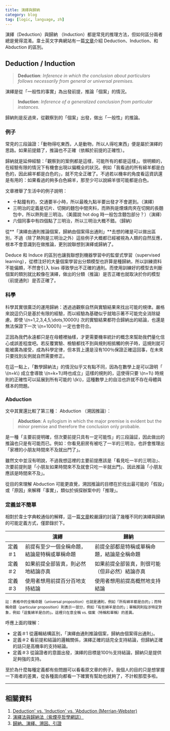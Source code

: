 ```yaml
---
title: 演繹與歸納 
category: blog
tag: [logic, language, zh]
---
```



演繹（Deduction）與歸納 （Induction）都是常見的推理方法，但如何區分兩者總是覺得混淆。韋士英文字典網站有一篇[文章](https://www.merriam-webster.com/words-at-play/deduction-vs-induction-vs-abduction)介紹 Deduction、Induction、和 Abduction 的區別。

## Deduction / Induction

> **Deduction**: *Inference in which the conclusion about particulars follows necessarily from general or universal premises.*

演繹是從「一般性的事實」為出發前提，推論「個案」的情況。

> **Induction**: *Inference of a generalized conclusion from particular instances.*

歸納則是反過來，從觀察到的「個案」出發，做出「一般性」的推論。

### 例子

常見的三段論證：「動物得吃東西，人是動物，所以人得吃東西」便是屬於演繹的思路。如果前提錯了，推論也不正確（依賴於前提的正確性）。

歸納就是延伸經驗：「觀察到的案例都是這樣，可能所有的都是這樣」。很明顯的，在經驗有限的情況下有機會出現以偏概全的狀況。例如「我看過的所有綿羊都是白色的，因此綿羊都是白色的」，就不完全正確了。不過若以機率的角度看這資訊還是有用的：如果看過的夠多白色綿羊，那至少可以說綿羊很可能都是白色。

文章裡舉了生活中的例子說明：

* 十點鐘有約，交通要半小時，所以最晚九點半要出發才不會遲到。（演繹）
* 三明治的定義是切片、切開的麵包中間夾料，而熱狗是煙燻肉夾在切開的長麵包中，所以熱狗是三明治。（美國說 hot dog 時一般包含麵包部分？）（演繹）
* 六個同事中有四個點了三明治，所以三明治大概不錯。（歸納）

從**「演繹由通則推論個案，歸納由個案得出通則」**去想的確是可以做出區別，不過（除了熱狗是三明治之外）這些例子大概都已經被視為人類的自然反應，根本不會意識到在做推論，更別說聯想到演繹或歸納了。

Deduce 和 Induce 的區別也讓我聯想到機器學習中的監督式學習（supervised learning），從標注好的大量個案學習出分類模型也許算是種歸納，所以訓練資料不能偏頗，不然會引入 bias 導致學出不正確的通則。而使用訓練好的模型去判斷個案的類別就比較像在演繹，做出的分類（推論）是否正確也就取決於你的模型（前提通則）是否正確了。

### 科學 

科學其實很廣泛的運用歸納：透過過觀察自然與實驗結果來找出可能的規律。嚴格來說這仍只是基於有限的經驗，而以經驗為基礎似乎就暗示著不可能完全消除疑慮。即使 \\(n=1,2,3,4,5,\dots,10000\\) 次的實驗結果都符合歸納出的結論，也還是無法保證下一次 \\(n=10001\\) 一定也會符合。

正因為我們永遠都只是在母體裡抽樣，才更需要機率統計的概念來幫助我們量化信心或誤差程度吧。若反覆實驗、檢驗都找不到與規則相抵觸的例子時，這規則就可能被廣為接受，成為科學定律，但本質上還是沒有100％保證正確這回事，在未來只要找到反例就自然需要修正。

在這一點上，「數學歸納法」的情況似乎又有點不同，因為在數學上是可以證明「 \\(n=k\\) 成立會導致 \\(n=k+1\\)時也成立」這樣的規則的，這使得只要 \\(n=1\\) 時規則的正確性可以延展到所有可能的 \\(k\\)，這種數學上的自洽也許就不存在母體與樣本的問題。


### Abduction

文中其實還比較了第三種： Abduction （溯因推論）：

> **Abduction**: A syllogism in which the major premise is evident but the minor premise and therefore the conclusion only probable.

是一種「主要前提明確，但次要前提只具有一定可能性」的三段論証，因此做出的推論也只是有可能而已。例如：你看見廚房有被吃了一半的三明治，也許會推理出「家裡的小朋友時間來不及就出門了」。

雖然文中並沒有明說，不過我想這裡的主要前提應該是「看見吃一半的三明治」、次要前提則是「小朋友如果時間來不及就會只吃一半就出門」、因此推論「小朋友應該是時間來不及」。

從目的來理解 Abduction 可能更直覺，溯因推論的目標在於找出最可能的「假設」或「原因」來解釋「事實」，類似於偵探辦案中的「推理」。


### 定義並不簡單

相對於韋士字典較通俗的解釋，這一篇[文章](http://thiseven.blogspot.com/2015/04/blog-post_11.html)較嚴謹的討論了幾種不同的演繹與歸納的可能定義方式，僅節錄於下。

|   | 演繹 | 歸納 |
|---|------|-----|
|定義＃1 | 前提有至少一個全稱命題，結論是特稱或單稱命題 | 前提全部都是特稱或單稱命題，結論是全稱命題 |
|定義＃2 | 如果前提全部皆真，則必然地結論亦真 | 如果前提全部皆真，則很可能（但非必然）結論亦真 |
|定義＃3 | 使用者想用前提百分百地支持結論 | 使用者想用前提高概然地支持結論 |

<small>註：表格中的全稱命題（universal proposition）也就是通則，例如「所有綿羊都是白的」；而特稱命題（particular proposition）則表示一部分，例如「有些綿羊是白的」；單稱詞則指涉特定對象，例如「這隻綿羊是白的」。這裡只在意全稱 vs. 個案（特稱和單稱）的差異。</small>

呼應上面的理解：

* 定義＃1 從邏輯結構區別，「演繹由通則推論個案，歸納由個案得出通則」。
* 定義＃2 看前提和結論的邏輯關係，演繹正確的話完全支持結論，但歸納正確的話只是高機率的支持結論。
* 定義＃3 從論證者的意圖出發，演繹的目標是100％支持結論，歸納只是提供足夠強的支持。

至於為什麼每種定義都有些問題可以看看原文章的例子。我個人的目的只是想掌握一下兩者的差異，從各種面向都看一下確實有幫助也就夠了，不計較那麼多啦。

---

## 相關資料

1. [Deduction' vs. 'Induction' vs. 'Abduction (Merrian-Webster)](https://www.merriam-webster.com/words-at-play/deduction-vs-induction-vs-abduction)
2. [演繹法與歸納法（紫煙亭哲學網誌）](http://thiseven.blogspot.com/2015/04/blog-post_11.html)
3. [歸納、演繹、溯因、引證](http://mypaper.pchome.com.tw/songder/post/1312821620/)
